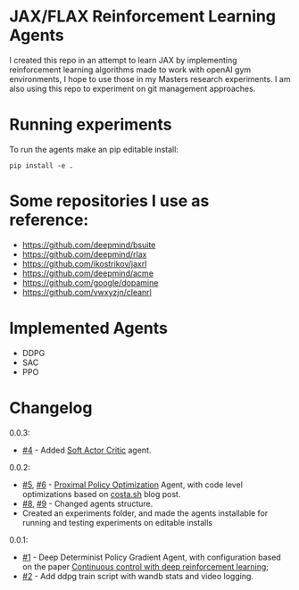# JAX/FLAX Reinforcement Learning Agents

I created this repo in an attempt to learn JAX by implementing reinforcement learning algorithms made to work with openAI gym environments, I hope to use those in my Masters research experiments. I am also using this repo to experiment on git management approaches.

# Running experiments
To run the agents make an pip editable install:
```
pip install -e .
```

# Some repositories I use as reference:
- https://github.com/deepmind/bsuite
- https://github.com/deepmind/rlax
- https://github.com/ikostrikov/jaxrl
- https://github.com/deepmind/acme
- https://github.com/google/dopamine
- https://github.com/vwxyzjn/cleanrl

# Implemented Agents
- DDPG
- SAC
- PPO

# Changelog

0.0.3:
- [#4](https://github.com/FelipeMartins96/rl-jax/pull/3) - Added [Soft Actor Critic](https://arxiv.orgbs/1801.01290) agent.

0.0.2:
- [#5](https://github.com/FelipeMartins96/rl-jax/pull/5), [#6](https://github.com/FelipeMartins96/rl-jax/pull/6) - [Proximal Policy Optimization](https://arxiv.org/abs/1707.06347) Agent, with code level optimizations based on [costa.sh](https://costa.sh/blog-the-32-implementation-details-of-ppo.html) blog post.
- [#8](https://github.com/FelipeMartins96/rl-jax/pull/8), [#9](https://github.com/FelipeMartins96/rl-jax/pull/9) - Changed agents structure.
- Created an experiments folder, and made the agents installable for running and testing experiments on editable installs

0.0.1:
- [#1](https://github.com/FelipeMartins96/rl-jax/pull/1) - Deep Determinist Policy Gradient Agent, with configuration based on the paper [Continuous control with deep reinforcement learning](https://arxiv.org/abs/1509.02971);
- [#2](https://github.com/FelipeMartins96/rl-jax/pull/2) - Add ddpg train script with wandb stats and video logging.
